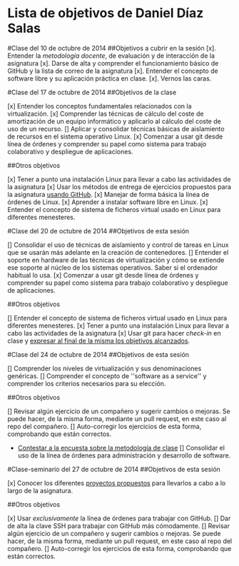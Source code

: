 Lista de objetivos de Daniel Díaz Salas
============================
#Clase del 10 de octubre de 2014
##Objetivos a cubrir en la sesión
[x]. Entender la *metodología docente*, de evaluación y de interacción de la asignatura
[x]. Darse de alta y comprender el funcionamiento básico de GitHub y la lista de correo de la asignatura
[x]. Entender el concepto de software libre y su aplicación práctica en clase.
[x]. Vernos las caras.

#Clase del 17 de octubre de 2014
##Objetivos de la clase

[x] Entender los conceptos fundamentales relacionados con la virtualización.
[x] Comprender las técnicas de cálculo del coste de amortización de un equipo informático y aplicarlo al cálculo del coste de uso de un recurso.
[] Aplicar y consolidar técnicas básicas de aislamiento de recursos en el sistema operativo Linux.
[x] Comenzar a usar git desde línea de órdenes y comprender su papel como sistema para trabajo colaborativo y despliegue de aplicaciones.

##Otros objetivos

[x] Tener a punto una instalación Linux para llevar a cabo las actividades de la asignatura
[x] Usar los métodos de entrega de ejercicios propuestos para la asignatura [usando GitHub](../ejercicios/README.md). 
[x] Manejar de forma básica la línea de órdenes de Linux.
[x] Aprender a instalar software libre en Linux. 
[x] Entender el concepto de sistema de ficheros virtual usado en Linux para diferentes menesteres.

#Clase del 20 de octubre de 2014
##Objetivos de esta sesión

[] Consolidar el uso de técnicas de aislamiento y control de tareas en Linux que se usarán más adelante en la creación de contenedores. 
[] Entender el soporte en hardware de las técnicas de virtualización y cómo se extiende ese soporte al núcleo de los sistemas operativos. Saber si el ordenador habitual lo usa.
[x] Comenzar a usar git desde línea de órdenes y comprender su papel como sistema para trabajo colaborativo y despliegue de aplicaciones.

##Otros objetivos

[] Entender el concepto de sistema de ficheros virtual usado en Linux para diferentes menesteres.
[x] Tener a punto una instalación Linux para llevar a cabo las actividades de la asignatura
[x] Usar git para hacer *check-in* en clase y [expresar al final de la misma los objetivos alcanzados](Cumpliendo_Objetivos.md).

#Clase del 24 de octubre de 2014
##Objetivos de esta sesión

[] Comprender los niveles de virtualización y sus denominaciones genéricas.
[] Comprender el concepto de ''software as a service'' y comprender los criterios necesarios para su elección.

##Otros objetivos

[] Revisar algún ejercicio de un compañero y sugerir cambios o mejoras. Se puede hacer, de la misma forma, mediante un pull request, en este caso al repo del compañero.
[] Auto-corregir los ejercicios de esta forma, comprobando que están correctos.
* [Contestar a la encuesta sobre la metodología de clase](https://docs.google.com/forms/d/1IgOx4ANDaXN5Kt5Br-n6we7Y2XdRXNlRw2SmnC9Ou2w/viewform)
[] Consolidar el uso de la línea de órdenes para administración y desarrollo de software.

#Clase-seminario del 27 de octubre de 2014
##Objetivos de esta sesión

[x] Conocer los diferentes [proyectos propuestos](../proyectos_propuestos.md) para llevarlos a cabo a lo largo de la asignatura.

##Otros objetivos

[x] Usar *exclusivamente* la línea de órdenes para trabajar con GitHub.
[] Dar de alta la clave SSH para trabajar con GitHub más cómodamente. 
[] Revisar algún ejercicio de un compañero y sugerir cambios o mejoras. Se puede hacer, de la misma forma, mediante un pull request, en este caso al repo del compañero.
[] Auto-corregir los ejercicios de esta forma, comprobando que están correctos.